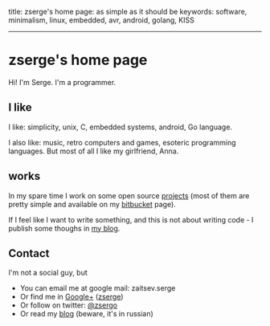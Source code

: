 title: zserge's home page: as simple as it should be
keywords: software, minimalism, linux, embedded, avr, android, golang, KISS

---

zserge's home page
==================

Hi! I'm Serge. I'm a programmer. 


I like
------

I like: simplicity, unix, C, embedded systems, android, Go language. 

I also like: music, retro computers and games, esoteric programming languages.
But most of all I like my girlfriend, Anna.

works
-----

In my spare time I work on some open source [projects](/projects.html) (most of
them are pretty simple and available on my
[bitbucket](http://bitbucket.org/zserge) page).

If I feel like I want to write something, and this is not about writing code - 
I publish some thoughs in [my blog](/blog.html).

Contact
-------

I'm not a social guy, but 

* You can email me at google mail: zaitsev.serge
* Or find me in [Google+](https://plus.google.com/u/0/104057808671137811338/) 
  ([zserge](http://gplus.to/zserge))
* Or follow on twitter: [@zsergo](http://twitter.com/zsergo)
* Or read my [blog](http://zserge.wordpress.com) (beware, it's in russian)

